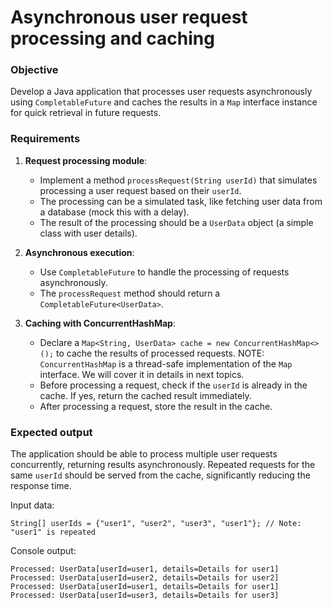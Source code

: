 # Asynchronous user request processing and caching

### Objective
Develop a Java application that processes user requests asynchronously using `CompletableFuture` and caches the results in a `Map` interface instance for quick retrieval in future requests.

### Requirements

1. **Request processing module**:
    - Implement a method `processRequest(String userId)` that simulates processing a user request based on their `userId`.
   - The processing can be a simulated task, like fetching user data from a database (mock this with a delay).
    - The result of the processing should be a `UserData` object (a simple class with user details).

2. **Asynchronous execution**:
    - Use `CompletableFuture` to handle the processing of requests asynchronously.
    - The `processRequest` method should return a `CompletableFuture<UserData>`.

3. **Caching with ConcurrentHashMap**:
    - Declare a `Map<String, UserData> cache = new ConcurrentHashMap<>();` to cache the results of processed requests. NOTE: `ConcurrentHashMap` is a thread-safe implementation of the `Map` interface. We will cover it in details in next topics.
    - Before processing a request, check if the `userId` is already in the cache. If yes, return the cached result immediately.
    - After processing a request, store the result in the cache.

### Expected output
The application should be able to process multiple user requests concurrently, returning results asynchronously. Repeated requests for the same `userId` should be served from the cache, significantly reducing the response time.

Input data: 

`String[] userIds = {"user1", "user2", "user3", "user1"}; // Note: "user1" is repeated`


Console output: 
```text
Processed: UserData[userId=user1, details=Details for user1]
Processed: UserData[userId=user2, details=Details for user2]
Processed: UserData[userId=user1, details=Details for user1]
Processed: UserData[userId=user3, details=Details for user3]

```
